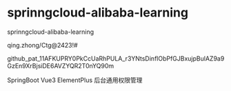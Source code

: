 # sprinngcloud-alibaba-learning
sprinngcloud-alibaba-learning

qing.zhong/Ctg@2423!#

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



SpringBoot Vue3 ElementPlus 后台通用权限管理